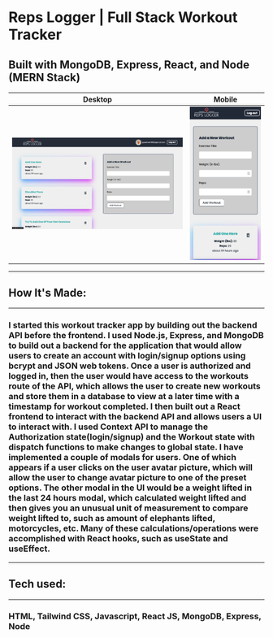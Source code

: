 # Reps Logger | Full Stack Workout Tracker

## Built with MongoDB, Express, React, and Node (MERN Stack)

<!-- **Link to project: [Live-demo]https://next-shoecommerce.netlify.app** -->

|                        Desktop                        |                         Mobile                         |
| :---------------------------------------------------: | :----------------------------------------------------: |
| ![Reps Logger](frontend/src/assets/DT-screenshot.png) | ![Reps Logger](frontend/src/assets//MB-screenshot.png) |

---

## **How It's Made:**

---

### I started this workout tracker app by building out the backend API before the frontend. I used Node.js, Express, and MongoDB to build out a backend for the application that would allow users to create an account with login/signup options using bcrypt and JSON web tokens. Once a user is authorized and logged in, then the user would have access to the workouts route of the API, which allows the user to create new workouts and store them in a database to view at a later time with a timestamp for workout completed. I then built out a React frontend to interact with the backend API and allows users a UI to interact with. I used Context API to manage the Authorization state(login/signup) and the Workout state with dispatch functions to make changes to global state. I have implemented a couple of modals for users. One of which appears if a user clicks on the user avatar picture, which will allow the user to change avatar picture to one of the preset options. The other modal in the UI would be a weight lifted in the last 24 hours modal, which calculated weight lifted and then gives you an unusual unit of measurement to compare weight lifted to, such as amount of elephants lifted, motorcycles, etc. Many of these calculations/operations were accomplished with React hooks, such as useState and useEffect.

---

## **Tech used:**

---

### HTML, Tailwind CSS, Javascript, React JS, MongoDB, Express, Node
